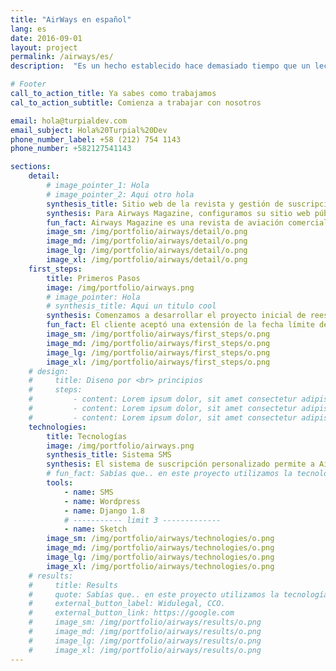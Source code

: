 ```yaml
---
title: "AirWays en español"
lang: es
date: 2016-09-01
layout: project
permalink: /airways/es/
description:  "Es un hecho establecido hace demasiado tiempo que un lector se distraerá con el contenido del texto..."

# Footer
call_to_action_title: Ya sabes como trabajamos
cal_to_action_subtitle: Comienza a trabajar con nosotros

email: hola@turpialdev.com
email_subject: Hola%20Turpial%20Dev
phone_number_label: +58 (212) 754 1143
phone_number: +582127541143

sections:
    detail:
        # image_pointer_1: Hola
        # image_pointer_2: Aqui otro hola
        synthesis_title: Sitio web de la revista y gestión de suscripciones personalizadas
        synthesis: Para Airways Magazine, configuramos su sitio web público y CMS para administrar la publicación de todas sus historias, y un sistema de gestión de suscriptores con todas las funciones.
        fun_fact: Airways Magazine es una revista de aviación comercial líder con una edición física que se encuentra en más de 35 países, y una edición digital.
        image_sm: /img/portfolio/airways/detail/o.png
        image_md: /img/portfolio/airways/detail/o.png
        image_lg: /img/portfolio/airways/detail/o.png
        image_xl: /img/portfolio/airways/detail/o.png
    first_steps:
        title: Primeros Pasos
        image: /img/portfolio/airways.png
        # image_pointer: Hola
        # synthesis_title: Aqui un titulo cool
        synthesis: Comenzamos a desarrollar el proyecto inicial de reestructuración del sitio web en diciembre de 2015 y durante el progreso comenzamos a trabajar con el cliente para desarrollar un sistema completamente personalizado para la gestión de las suscripciones a ambas ediciones de la revista.
        fun_fact: El cliente aceptó una extensión de la fecha límite debido al trabajo adicional que requería, incluido el sistema de suscripción. Nuestras negociaciones fueron siempre transparentes y puntuales.
        image_sm: /img/portfolio/airways/first_steps/o.png
        image_md: /img/portfolio/airways/first_steps/o.png
        image_lg: /img/portfolio/airways/first_steps/o.png
        image_xl: /img/portfolio/airways/first_steps/o.png
    # design:
    #     title: Diseno por <br> principios
    #     steps:
    #         - content: Lorem ipsum dolor, sit amet consectetur adipisicing elit. Voluptatibus voluptatum nemo vel reprehenderit cumque maxime perferendis. Obcaecati delectus quia non laudantium porro, dicta quae autem nobis iusto ut harum sint!
    #         - content: Lorem ipsum dolor, sit amet consectetur adipisicing elit. Voluptatibus voluptatum nemo vel reprehenderit cumque maxime perferendis.
    #         - content: Lorem ipsum dolor, sit amet consectetur adipisicing elit. Voluptatibus voluptatum nemo vel reprehenderit cumque maxime perferendis. Obcaecati delectus quia non laudantium porro.
    technologies:
        title: Tecnologías
        image: /img/portfolio/airways.png
        synthesis_title: Sistema SMS
        synthesis: El sistema de suscripción personalizado permite a Airways administrar todas las suscripciones en un mismo lugar, incluidas las suscripciones digitales y físicas; generando informes, estadísticas de ventas y preparando las listas de suscriptores e instrucciones de impresión para cada edición de la edición física y mucho más.
        # fun_fact: Sabías que.. en este proyecto utilizamos la tecnología ‘Lorem ipsum” para tal cosa texto aqui lorem ipsum para tal cosa texto aqui lorem ipsum.
        tools:
            - name: SMS
            - name: Wordpress
            - name: Django 1.8
            # ----------- limit 3 -------------
            - name: Sketch
        image_sm: /img/portfolio/airways/technologies/o.png
        image_md: /img/portfolio/airways/technologies/o.png
        image_lg: /img/portfolio/airways/technologies/o.png
        image_xl: /img/portfolio/airways/technologies/o.png
    # results:
    #     title: Results
    #     quote: Sabías que.. en este proyecto utilizamos la tecnología ‘Lorem ipsum” para tal cosa texto aqui lorem ipsum para tal cosa texto aqui lorem ipsum.
    #     external_button_label: Widulegal, CCO.
    #     external_button_link: https://google.com
    #     image_sm: /img/portfolio/airways/results/o.png
    #     image_md: /img/portfolio/airways/results/o.png
    #     image_lg: /img/portfolio/airways/results/o.png
    #     image_xl: /img/portfolio/airways/results/o.png
---
```

